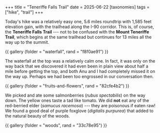 +++
title = "Teneriffe Falls Trail"
date = 2025-06-22
[taxonomies]
tags = ["hike", "trail"]
+++

Today's hike was a relatively easy one, 5.6 miles roundtrip with 1,585 feet elevation gain, with the
trailhead along the I-90 corridor. This is, of course, the **Teneriffe Falls Trail** --- not to be
confused with the **Mount Teneriffe Trail**, which begins at the same trailhead but continues for 13
miles all the way up to the summit.

{{ gallery (folder = "waterfall", rand = "f8f0ae91") }}

The waterfall at the top was a relatively calm one. In fact, it was only on the way back that we
discovered it had even been in plain view about half a mile before getting the top, and both Anu and
I had completely missed it on the way up. Perhaps we had been too engrossed in our conversation then.

{{ gallery (folder = "fruits-and-flowers", rand = "82cfe4b2") }}

We picked and ate some salmonberries (*rubus spectabilis*) on the way down. The yellow ones taste a
tad like tomato. We did **not** eat any of the red-berried elder (*samucus racemosa*) --- they are
poisonous if eaten raw! We found a good deal of purple foxglove (*digitalis purpurea*) that added to
the natural beauty of the woods.

{{ gallery (folder = "woods", rand = "33c78e95") }}
